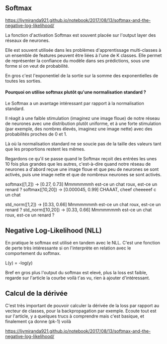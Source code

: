 ## Softmax

https://ljvmiranda921.github.io/notebook/2017/08/13/softmax-and-the-negative-log-likelihood/

La fonction d'activation Softmax est souvent placée sur l'output layer des réseaux de neurones.

Elle est souvent utilisée dans les problèmes d'apprentissage multi-classes à un ensemble de features peuvent être liées à l'une de K classes. Elle permet de représenter la confiance du modèle dans ses prédictions, sous une forme si on veut de probabilité.

En gros c'est l'exponentiel de la sortie sur la somme des exponentielles de toutes les sorties.

#### Pourquoi on utilise softmax plutôt qu'une normalisation standard ?

Le Softmax a un avantage intéressant par rapport à la normalisation standard.

Il réagit à une faible stimulation (imaginez une image floue) de notre réseau de neurones avec une distribution plutôt uniforme, et à une forte stimulation (par exemple, des nombres élevés, imaginez une image nette) avec des probabilités proches de 0 et 1.

Là où la normalisation standard ne se soucie pas de la taille des valeurs tant que les proportions restent les mêmes.

Regardons ce qu'il se passe quand le Softmax reçoit des entrées les unes 10 fois plus grandes que les autres, c'est-à-dire quand notre réseau de neurones a d'abord reçue une image floue et que peu de neurones se sont activés, puis une image nette et que de nombreux neurones se sont activés.

softmax([1,2]) -> [0.27, 0.73]  Mmmmmmmh est-ce un chat roux, est-ce un renard ?
softmax([10,20]) -> [0.000045, 0.99] CHAAAT, cheef cheeeeef c un chat

std_norm([1,2]) -> [0.33, 0.66] Mmmmmmmh est-ce un chat roux, est-ce un renard ?
std_norm([10,20]) -> [0.33, 0.66] Mmmmmmmh est-ce un chat roux, est-ce un renard ?

## Negative Log-Likelihood (NLL)

En pratique le softmax est utilisé en tandem avec le NLL. C'est une fonction de perte très intéressante si on l'interprète en relation avec le comportement du softmax.

L(y) = -log(y)

Bref en gros plus l'output du softmax est elevé, plus la loss est faible, regarde sur l'article la courbe voilà t'as vu, rien à ajouter d'intéressant.

## Calcul de la dérivée

C'est très important de pouvoir calculer la dérivée de la loss par rapport au vecteur de classes, pour la backpropagation par exemple. Ecoute tout est sur l'article, y a quelques trucs à comprendre mais c'est basique, et finalement ça donne (pk-1) voilà


https://ljvmiranda921.github.io/notebook/2017/08/13/softmax-and-the-negative-log-likelihood/